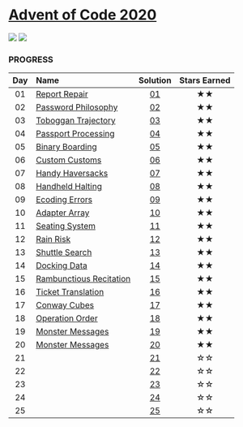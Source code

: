 # [Advent of Code 2020](https://adventofcode.com/2020)

![](https://img.shields.io/badge/day%20-20-blue)
![](https://img.shields.io/badge/stars%20⭐-40-yellow)

### PROGRESS

| Day | Name                                                           | Solution | Stars Earned |
|:--:|:----------------------------------------------------------------|:--------:|:------------:|
| 01 | [Report Repair](https://adventofcode.com/2020/day/1)            | [01](01) |      ★★      |
| 02 | [Password Philosophy](https://adventofcode.com/2020/day/2)      | [02](02) |      ★★      |
| 03 | [Toboggan Trajectory](https://adventofcode.com/2020/day/3)      | [03](03) |      ★★      |
| 04 | [Passport Processing](https://adventofcode.com/2020/day/4)      | [04](04) |      ★★      |
| 05 | [Binary Boarding](https://adventofcode.com/2020/day/5)          | [05](05) |      ★★      |
| 06 | [Custom Customs](https://adventofcode.com/2020/day/6)           | [06](06) |      ★★      |
| 07 | [Handy Haversacks](https://adventofcode.com/2020/day/7)         | [07](07) |      ★★      |
| 08 | [Handheld Halting](https://adventofcode.com/2020/day/8)         | [08](08) |      ★★      |
| 09 | [Ecoding Errors](https://adventofcode.com/2020/day/9)           | [09](09) |      ★★      |
| 10 | [Adapter Array](https://adventofcode.com/2020/day/10)           | [10](10) |      ★★      |
| 11 | [Seating System](https://adventofcode.com/2020/day/11)          | [11](11) |      ★★      |
| 12 | [Rain Risk](https://adventofcode.com/2020/day/12)               | [12](12) |      ★★      |
| 13 | [Shuttle Search](https://adventofcode.com/2020/day/13)          | [13](13) |      ★★      |
| 14 | [Docking Data](https://adventofcode.com/2020/day/14)            | [14](14) |      ★★      |
| 15 | [Rambunctious Recitation](https://adventofcode.com/2020/day/15) | [15](15) |      ★★      |
| 16 | [Ticket Translation](https://adventofcode.com/2020/day/16)      | [16](16) |      ★★      |
| 17 | [Conway Cubes](https://adventofcode.com/2020/day/17)            | [17](17) |      ★★      |
| 18 | [Operation Order](https://adventofcode.com/2020/day/18)         | [18](18) |      ★★      |
| 19 | [Monster Messages](https://adventofcode.com/2020/day/19)        | [19](19) |      ★★      |
| 20 | [Monster Messages](https://adventofcode.com/2020/day/20)        | [20](20) |      ★★      |
| 21 |                                                                 | [21](21) |      ☆☆      |
| 22 |                                                                 | [22](22) |      ☆☆      |
| 23 |                                                                 | [23](23) |      ☆☆      |
| 24 |                                                                 | [24](24) |      ☆☆      |
| 25 |                                                                 | [25](25) |      ☆☆      |

